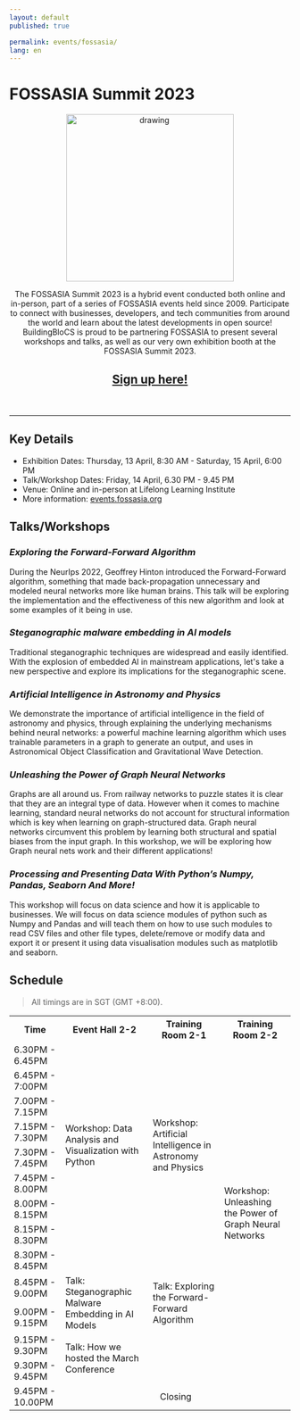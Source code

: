 ```yaml
---
layout: default
published: true

permalink: events/fossasia/
lang: en
---
```


# FOSSASIA Summit 2023

<p align="center">
  <img style="margin: auto;" src="/2023/assets/img/BBCS X FOSSAsia.png" alt="drawing" width="300"/>
</p>

<p style="text-align: center"> The FOSSASIA Summit 2023 is a hybrid event 
conducted both online and in-person, part of a series of FOSSASIA events held since 2009. Participate to connect with businesses, developers, and tech communities from around the world and learn about the latest developments in open source! 
BuildingBloCS is proud to be partnering FOSSASIA to present several workshops and talks, as well as our very own exhibition booth at the FOSSASIA Summit 2023. 
</p>

## <a class="btn" style="display: block; margin: 0 auto; text-align: center; height: 60px; width: 250px" href="https://go.buildingblocs.sg/fossasia2023signup"> Sign up here! </a> 

---

## Key Details

- Exhibition Dates: Thursday, 13 April, 8:30 AM - Saturday, 15 April, 6:00 PM
- Talk/Workshop Dates: Friday, 14 April, 6.30 PM - 9.45 PM
- Venue: Online and in-person at Lifelong Learning Institute
- More information: [events.fossasia.org](https://events.fossasia.org/)

## Talks/Workshops

### _Exploring the Forward-Forward Algorithm_
During the NeurIps 2022, Geoffrey Hinton introduced the Forward-Forward algorithm, something that made back-propagation unnecessary and modeled neural networks more like human brains. This talk will be exploring the implementation and the effectiveness of this new algorithm and look at some examples of it being in use.

### _Steganographic malware embedding in AI models_
Traditional steganographic techniques are widespread and easily identified. With the explosion of embedded AI in mainstream applications, let's take a new perspective and explore its implications for the steganographic scene.

### _Artificial Intelligence in Astronomy and Physics_
We demonstrate the importance of artificial intelligence in the field of astronomy and physics, through explaining the underlying mechanisms behind neural networks: a powerful machine learning algorithm which uses trainable parameters in a graph to generate an output, and uses in Astronomical Object Classification and Gravitational Wave Detection.

### _Unleashing the Power of Graph Neural Networks_
Graphs are all around us. From railway networks to puzzle states it is clear that they are an integral type of data. However when it comes to machine learning, standard neural networks do not account for structural information which is key when learning on graph-structured data. Graph neural networks circumvent this problem by learning both structural and spatial biases from the input graph. In this workshop, we will be exploring how Graph neural nets work and their different applications!

### _Processing and Presenting Data With Python’s Numpy, Pandas, Seaborn And More!_
This workshop will focus on data science and how it is applicable to businesses. We will focus on data science modules of python such as Numpy and Pandas and will teach them on how to use such modules to read CSV files and other file types, delete/remove or modify data and export it or present it using data visualisation modules such as matplotlib and seaborn. 

## Schedule

> All timings are in SGT (GMT +8:00).

<table>
  <tr>
    <th>Time</th>
    <th>Event Hall 2-2</th>
    <th>Training Room 2-1</th>
    <th>Training Room 2-2</th>
  </tr>
  <tr>
    <td>6.30PM - 6.45PM</td>
    <td rowspan="8" style="vertical-align: middle">Workshop: Data Analysis and Visualization with Python</td>
    <td rowspan="8" style="vertical-align: middle">Workshop: Artificial Intelligence in Astronomy and Physics</td>
    <td rowspan="13" style="vertical-align: middle">Workshop: Unleashing the Power of Graph Neural Networks</td>
  </tr>
  <tr>
    <td>6.45PM - 7:00PM</td>
  </tr>
  <tr> 
    <td>7.00PM - 7.15PM</td>
  </tr> 
  <tr>
    <td>7.15PM - 7.30PM</td> 
  </tr> 
  <tr> 
    <td>7.30PM - 7.45PM</td> 
  </tr> 
  <tr>
    <td>7.45PM - 8.00PM</td>
  </tr>
  <tr>
    <td>8.00PM - 8.15PM</td>
  </tr>
  <tr>
    <td>8.15PM - 8.30PM</td>
  </tr>
  <tr>
    <td>8.30PM - 8.45PM</td>
  </tr>
  <tr>
    <td>8.45PM - 9.00PM</td>
    <td rowspan="2" style="vertical-align: middle">Talk: Steganographic Malware Embedding in AI Models</td>
    <td rowspan="2" style="vertical-align: middle">Talk: Exploring the Forward-Forward Algorithm</td>
  </tr>
  <tr>
    <td>9.00PM - 9.15PM</td>
  </tr>
  <tr>
    <td>9.15PM - 9.30PM</td>
    <td rowspan="2" style="vertical-align: middle">Talk: How we hosted the March Conference</td>
    <td rowspan="2"></td>
  </tr>
  <tr>
    <td>9.30PM - 9.45PM</td>
  </tr>
  <tr>
    <td>9.45PM - 10.00PM</td>
    <td colspan="3" style="vertical-align: middle; text-align: center">Closing</td>
  </tr>
</table>

